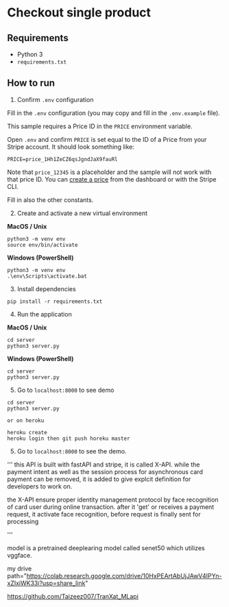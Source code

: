 # Checkout single product

## Requirements

- Python 3
- `requirements.txt`

## How to run

1. Confirm `.env` configuration

Fill in the `.env` configuration (you may copy and fill in the `.env.example` file).

This sample requires a Price ID in the `PRICE` environment variable.

Open `.env` and confirm `PRICE` is set equal to the ID of a Price from your
Stripe account. It should look something like:

```
PRICE=price_1Hh1ZeCZ6qsJgndJaX9fauRl
```

Note that `price_12345` is a placeholder and the sample will not work with that
price ID. You can [create a price](https://stripe.com/docs/api/prices/create)
from the dashboard or with the Stripe CLI.

Fill in also the other constants.

2. Create and activate a new virtual environment


**MacOS / Unix**

```
python3 -m venv env
source env/bin/activate
```

**Windows (PowerShell)**

```
python3 -m venv env
.\env\Scripts\activate.bat
```

3. Install dependencies

```
pip install -r requirements.txt
```

4. Run the application

**MacOS / Unix**

```
cd server
python3 server.py
```

**Windows (PowerShell)**

```
cd server
python3 server.py
```

5. Go to `localhost:8000` to see demo


```
cd server
python3 server.py

or on heroku

heroku create
heroku login then git push horeku master
```

5. Go to `localhost:8000` to see the demo. 

'''
this API is built with fastAPI and stripe, it is called X-API.
while the payment intent as well as the session process for asynchronous card payment can be removed, it is added to give explcit definition for developers to work on.

the X-API ensure proper identity management protocol by face recognition of card user during online transaction. after it 'get' or receives a payment request, it activate face recognition, before request is finally sent for processing

'''

model is a pretrained deeplearing model called senet50 which utilizes vggface.

my drive path="https://colab.research.google.com/drive/10HxPEArtAbUjJAwV4IPYn-xZIxiWK33i?usp=share_link"

https://github.com/Taizeez007/TranXat_MLapi